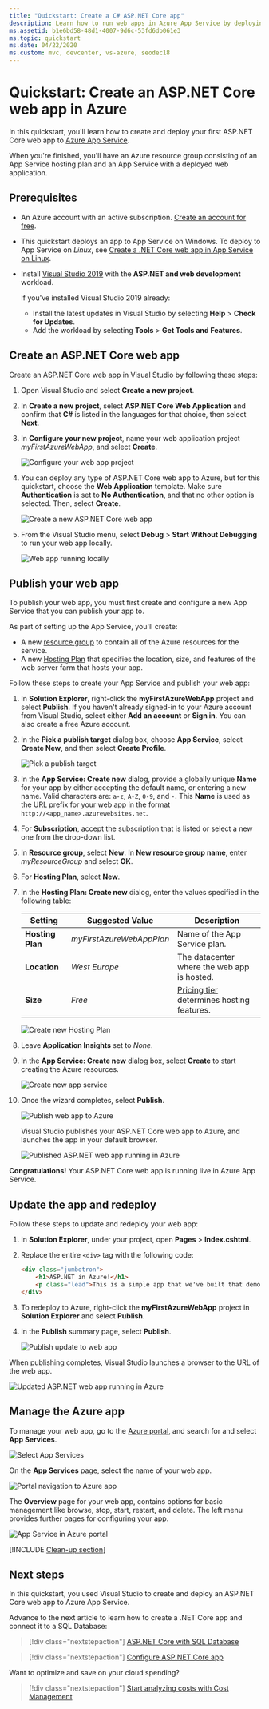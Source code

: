 ```yaml
---
title: "Quickstart: Create a C# ASP.NET Core app"
description: Learn how to run web apps in Azure App Service by deploying the default C# ASP.NET Core web app template from Visual Studio.
ms.assetid: b1e6bd58-48d1-4007-9d6c-53fd6db061e3
ms.topic: quickstart
ms.date: 04/22/2020
ms.custom: mvc, devcenter, vs-azure, seodec18
---
```


# Quickstart: Create an ASP.NET Core web app in Azure

In this quickstart, you'll learn how to create and deploy your first ASP.NET Core web app to [Azure App Service](overview.md). 

When you're finished, you'll have an Azure resource group consisting of an App Service hosting plan and an App Service with a deployed web application.

## Prerequisites

- An Azure account with an active subscription. [Create an account for free](https://azure.microsoft.com/free/dotnet/).
- This quickstart deploys an app to App Service on Windows. To deploy to App Service on _Linux_, see [Create a .NET Core web app in App Service on Linux](./containers/quickstart-dotnetcore.md).
- Install <a href="https://www.visualstudio.com/downloads/" target="_blank">Visual Studio 2019</a> with the **ASP.NET and web development** workload.

  If you've installed Visual Studio 2019 already:

  - Install the latest updates in Visual Studio by selecting **Help** > **Check for Updates**.
  - Add the workload by selecting **Tools** > **Get Tools and Features**.


## Create an ASP.NET Core web app

Create an ASP.NET Core web app in Visual Studio by following these steps:

1. Open Visual Studio and select **Create a new project**.

1. In **Create a new project**, select **ASP.NET Core Web Application** and confirm that **C#** is listed in the languages for that choice, then select **Next**.

1. In **Configure your new project**, name your web application project *myFirstAzureWebApp*, and select **Create**.

   ![Configure your web app project](./media/app-service-web-get-started-dotnet/configure-web-app-project.png)

1. You can deploy any type of ASP.NET Core web app to Azure, but for this quickstart, choose the **Web Application** template. Make sure **Authentication** is set to **No Authentication**, and that no other option is selected. Then, select **Create**.

   ![Create a new ASP.NET Core web app](./media/app-service-web-get-started-dotnet/create-aspnet-core-web-app.png) 
   
1. From the Visual Studio menu, select **Debug** > **Start Without Debugging** to run your web app locally.

   ![Web app running locally](./media/app-service-web-get-started-dotnet/web-app-running-locally.png)

## Publish your web app

To publish your web app, you must first create and configure a new App Service that you can publish your app to. 

As part of setting up the App Service, you'll create:

- A new [resource group](https://docs.microsoft.com/azure/azure-resource-manager/management/overview#terminology) to contain all of the Azure resources for the service.
- A new [Hosting Plan](https://docs.microsoft.com/azure/app-service/overview-hosting-plans) that specifies the location, size, and features of the web server farm that hosts your app.

Follow these steps to create your App Service and publish your web app:

1. In **Solution Explorer**, right-click the **myFirstAzureWebApp** project and select **Publish**. If you haven't already signed-in to your Azure account from Visual Studio, select either **Add an account** or **Sign in**. You can also create a free Azure account.

1. In the **Pick a publish target** dialog box, choose **App Service**, select **Create New**, and then select **Create Profile**.

   ![Pick a publish target](./media/app-service-web-get-started-dotnet/pick-publish-target-vs2019.png)

1. In the **App Service: Create new** dialog, provide a globally unique **Name** for your app by either accepting the default name, or entering a new name. Valid characters are: `a-z`, `A-Z`, `0-9`, and `-`. This **Name** is used as the URL prefix for your web app in the format `http://<app_name>.azurewebsites.net`.

1. For **Subscription**, accept the subscription that is listed or select a new one from the drop-down list.

1. In **Resource group**, select **New**. In **New resource group name**, enter *myResourceGroup* and select **OK**. 

1. For **Hosting Plan**, select **New**. 

1. In the **Hosting Plan: Create new** dialog, enter the values specified in the following table:

   | Setting  | Suggested Value | Description |
   | -------- | --------------- | ----------- |
   | **Hosting Plan**  | *myFirstAzureWebAppPlan* | Name of the App Service plan. |
   | **Location**      | *West Europe* | The datacenter where the web app is hosted. |
   | **Size**          | *Free* | [Pricing tier](https://azure.microsoft.com/pricing/details/app-service/?ref=microsoft.com&utm_source=microsoft.com&utm_medium=docs&utm_campaign=visualstudio) determines hosting features. |
   
   ![Create new Hosting Plan](./media/app-service-web-get-started-dotnet/create-new-hosting-plan-vs2019.png)

1. Leave **Application Insights** set to *None*.

1. In the **App Service: Create new** dialog box, select **Create** to start creating the Azure resources.

   ![Create new app service](./media/app-service-web-get-started-dotnet/create-new-app-service-vs2019.png)

1. Once the wizard completes, select **Publish**.

   ![Publish web app to Azure](./media/app-service-web-get-started-dotnet/publish-web-app-vs2019.png)

   Visual Studio publishes your ASP.NET Core web app to Azure, and launches the app in your default browser. 

   ![Published ASP.NET web app running in Azure](./media/app-service-web-get-started-dotnet/web-app-running-live.png)

**Congratulations!** Your ASP.NET Core web app is running live in Azure App Service.

## Update the app and redeploy

Follow these steps to update and redeploy your web app:

1. In **Solution Explorer**, under your project, open **Pages** > **Index.cshtml**.

1. Replace the entire `<div>` tag with the following code:

   ```html
   <div class="jumbotron">
       <h1>ASP.NET in Azure!</h1>
       <p class="lead">This is a simple app that we've built that demonstrates how to deploy a .NET app to Azure App Service.</p>
   </div>
   ```

1. To redeploy to Azure, right-click the **myFirstAzureWebApp** project in **Solution Explorer** and select **Publish**.

1. In the **Publish** summary page, select **Publish**.

   ![Publish update to web app](./media/app-service-web-get-started-dotnet/publish-update-to-web-app-vs2019.png)

When publishing completes, Visual Studio launches a browser to the URL of the web app.

![Updated ASP.NET web app running in Azure](./media/app-service-web-get-started-dotnet/updated-web-app-running-live.png)

## Manage the Azure app

To manage your web app, go to the [Azure portal](https://portal.azure.com), and search for and select **App Services**.

![Select App Services](./media/app-service-web-get-started-dotnet/app-services.png)

On the **App Services** page, select the name of your web app.

![Portal navigation to Azure app](./media/app-service-web-get-started-dotnet/select-app-service.png)

The **Overview** page for your web app, contains options for basic management like browse, stop, start, restart, and delete. The left menu provides further pages for configuring your app.

![App Service in Azure portal](./media/app-service-web-get-started-dotnet/web-app-overview-page.png)

[!INCLUDE [Clean-up section](../../includes/clean-up-section-portal.md)]

## Next steps

In this quickstart, you used Visual Studio to create and deploy an ASP.NET Core web app to Azure App Service.

Advance to the next article to learn how to create a .NET Core app and connect it to a SQL Database:

> [!div class="nextstepaction"]
> [ASP.NET Core with SQL Database](app-service-web-tutorial-dotnetcore-sqldb.md)

> [!div class="nextstepaction"]
> [Configure ASP.NET Core app](configure-language-dotnetcore.md)

Want to optimize and save on your cloud spending?

> [!div class="nextstepaction"]
> [Start analyzing costs with Cost Management](https://docs.microsoft.com/azure/cost-management-billing/costs/quick-acm-cost-analysis?WT.mc_id=costmanagementcontent_docsacmhorizontal_-inproduct-learn)